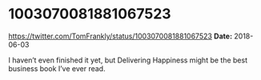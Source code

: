 # 1003070081881067523
https://twitter.com/TomFrankly/status/1003070081881067523
**Date:** 2018-06-03

I haven’t even finished it yet, but Delivering Happiness might be the best business book I’ve ever read.
